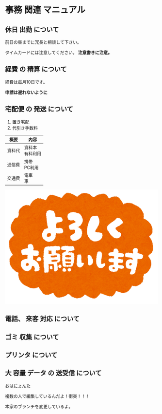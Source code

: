 # 事務 関連 マニュアル 
## 休日 出勤 について 
前日の昼までに冗長と相談して下さい。

タイムカードには注意してください。
**注意書きに注意。**
## 経費 の 精算 について 
経費は毎月10日です。

**申請は遅れないように**

## 宅配便 の 発送 について 
1. 置き宅配
1. 代引き手数料

|概要|内容
|--|--
|資料代|資料本<br>有料利用
|通信費|携帯<br>PC利用
|交通費|電車<br>車

![以上よろしくね！](img/R.png)




## 電話、 来客 対応 について 
## ゴミ 収集 について
## プリンタ について 
## 大 容量 データ の 送受信 について 

おはにょんた

複数の人で編集しているんだよ！衝突！！！

本家のブランチを変更しているよ。